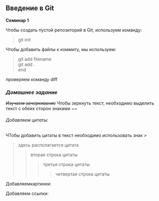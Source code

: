 ## Введение в Git

**Семинар 1**

Чтобы создать пустой репозиторий в Git, используем команду:
>git init

Чтобы добавить файлы к коммиту, мы используем:
> git add filename  
> git add .  
> end  

проверяем команду diff 

### *Домашнее задание*

~~Изучаем зачеркивание~~
Чтобы зеркнуть текст, необходимо выделить текст с обеих сторон знаками ~~

###### Добавляем цитаты:
ЧТобы добавить цитаты в текст необходимо использовать знак >
> здесь располагается цитата
>> вторая строка цитаты
>>> третья строка цитаты
>>>> четвертая строка цитаты



Добавляемкартинки:

Добавляем ссылки: